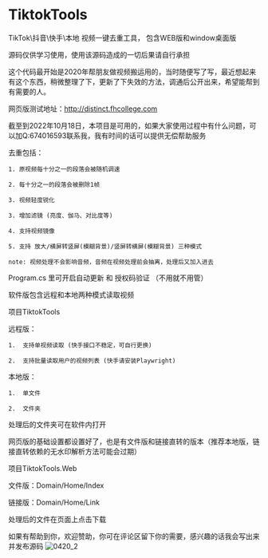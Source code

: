 # TiktokTools
TikTok\抖音\快手\本地  视频一键去重工具， 包含WEB版和window桌面版

源码仅供学习使用，使用该源码造成的一切后果请自行承担

这个代码最开始是2020年帮朋友做视频搬运用的，当时随便写了写，最近想起来有这个东西，稍微整理了下，更新了下失效的方法，调通后公开出来，希望能帮到有需要的人。

网页版测试地址：http://distinct.fhcollege.com 


截至到2022年10月18日，本项目是可用的，如果大家使用过程中有什么问题，可以加Q:674016593联系我，我有时间的话可以提供无偿帮助服务

去重包括：

    1. 原视频每十分之一的段落会被随机调速
    
    2. 每十分之一的段落会被删除1帧
    
    3. 视频轻度锐化
    
    3. 增加滤镜 (亮度、伽马、对比度等)
    
    4. 支持视频镜像
    
    5. 支持 放大/横屏转竖屏(模糊背景)/竖屏转横屏(模糊背景) 三种模式
    
    note: 视频处理不会影响音频，音频在视频处理前会抽离，处理后又加入进去
    

Program.cs 里可开启自动更新 和 授权码验证 （不用就不用管）


软件版包含远程和本地两种模式读取视频

项目TiktokTools

远程版：

    1.  支持单视频读取 (快手接口不稳定，可自行更换)
    
    2.  支持批量读取用户的视频列表 (快手请安装Playwright)
    
本地版：

    1.  单文件
    
    2.  文件夹
    
处理后的文件夹可在软件内打开


网页版的基础设置都设置好了，也是有文件版和链接直转的版本（推荐本地版，链接直转依赖的无水印解析方法可能会过期）

项目TiktokTools.Web


文件版：Domain/Home/Index

链接版：Domain/Home/Link


处理后的文件在页面上点击下载

如果有帮助到你，欢迎赞助，你可在评论区留下你的需要，感兴趣的话我会写出来并发布源码
![0420_2](https://user-images.githubusercontent.com/28473201/196385832-82d0a24e-9c41-41ab-b968-f1c055f73228.jpg)

